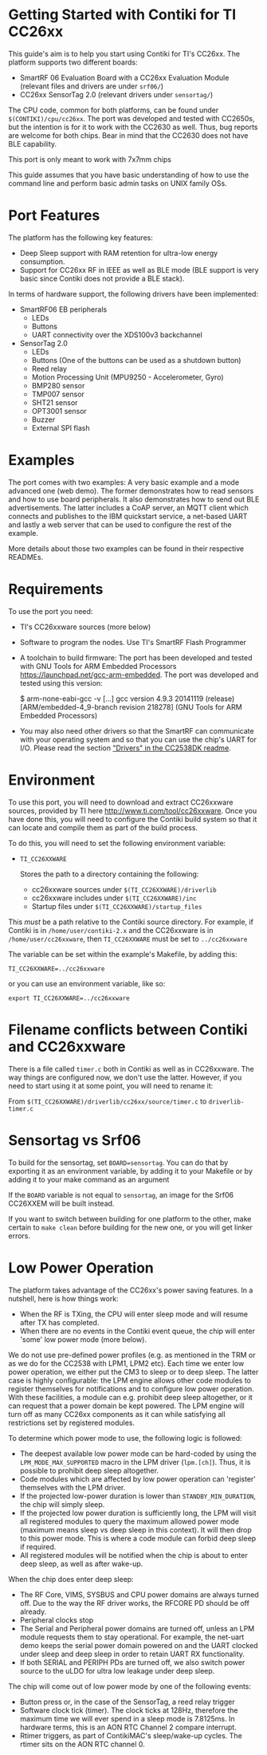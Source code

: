 Getting Started with Contiki for TI CC26xx
==========================================

This guide's aim is to help you start using Contiki for TI's CC26xx. The
platform supports two different boards:

* SmartRF 06 Evaluation Board with a CC26xx Evaluation Module (relevant files
  and drivers are under `srf06/`)
* CC26xx SensorTag 2.0 (relevant drivers under `sensortag/`)

The CPU code, common for both platforms, can be found under `$(CONTIKI)/cpu/cc26xx`.
The port was developed and tested with CC2650s, but the intention is for it to
work with the CC2630 as well. Thus, bug reports are welcome for both chips.
Bear in mind that the CC2630 does not have BLE capability.

This port is only meant to work with 7x7mm chips

This guide assumes that you have basic understanding of how to use the command
line and perform basic admin tasks on UNIX family OSs.

Port Features
=============
The platform has the following key features:

* Deep Sleep support with RAM retention for ultra-low energy consumption.
* Support for CC26xx RF in IEEE as well as BLE mode (BLE support is very basic
  since Contiki does not provide a BLE stack).

In terms of hardware support, the following drivers have been implemented:

* SmartRF06 EB peripherals
  * LEDs
  * Buttons
  * UART connectivity over the XDS100v3 backchannel
* SensorTag 2.0
  * LEDs
  * Buttons (One of the buttons can be used as a shutdown button)
  * Reed relay
  * Motion Processing Unit (MPU9250 - Accelerometer, Gyro)
  * BMP280 sensor
  * TMP007 sensor
  * SHT21 sensor
  * OPT3001 sensor
  * Buzzer
  * External SPI flash

Examples
========
The port comes with two examples: A very basic example and a mode advanced one
(web demo). The former demonstrates how to read sensors and how to use board
peripherals. It also demonstrates how to send out BLE advertisements.
The latter includes a CoAP server, an MQTT client which connects and publishes
to the IBM quickstart service, a net-based UART and lastly a web server that
can be used to configure the rest of the example.

More details about those two examples can be found in their respective READMEs.

Requirements
============
To use the port you need:

* TI's CC26xxware sources (more below)
* Software to program the nodes. Use TI's SmartRF Flash Programmer
* A toolchain to build firmware: The port has been developed and tested with
  GNU Tools for ARM Embedded Processors <https://launchpad.net/gcc-arm-embedded>.
  The port was developed and tested using this version:

    $ arm-none-eabi-gcc -v
    [...]
    gcc version 4.9.3 20141119 (release) [ARM/embedded-4_9-branch revision 218278] (GNU Tools for ARM Embedded Processors)

* You may also need other drivers so that the SmartRF can communicate with your
operating system and so that you can use the chip's UART for I/O. Please read
the section ["Drivers" in the CC2538DK readme](https://github.com/contiki-os/contiki/tree/master/platform/cc2538dk#drivers).

Environment
===========
To use this port, you will need to download and extract CC26xxware sources, 
provided by TI here http://www.ti.com/tool/cc26xxware. Once you have done this, you will need to configure the Contiki
build system so that it can locate and compile them as part of the build process.

To do this, you will need to set the following environment variable:

*  `TI_CC26XXWARE`

    Stores the path to a directory containing the following:

    * cc26xxware sources under `$(TI_CC26XXWARE)/driverlib`
    * cc26xxware includes under `$(TI_CC26XXWARE)/inc`
    * Startup files under `$(TI_CC26XXWARE)/startup_files`

This _must_ be a path relative to the Contiki source directory. For
example, if Contiki is in `/home/user/contiki-2.x` and the CC26xxware is in
`/home/user/cc26xxware`, then `TI_CC26XXWARE` must be set to `../cc26xxware`

The variable can be set within the example's Makefile, by adding this:

    TI_CC26XXWARE=../cc26xxware

or you can use an environment variable, like so:

    export TI_CC26XXWARE=../cc26xxware

Filename conflicts between Contiki and CC26xxware
=================================================
There is a file called `timer.c` both in Contiki as well as in CC26xxware. The
way things are configured now, we don't use the latter. However, if you need to
start using it at some point, you will need to rename it:

From `$(TI_CC26XXWARE)/driverlib/cc26xx/source/timer.c` to `driverlib-timer.c`

Sensortag vs Srf06
==================
To build for the sensortag, set `BOARD=sensortag`. You can do that by exporting
it as an environment variable, by adding it to your Makefile or by adding it to
your make command as an argument

If the `BOARD` variable is not equal to `sensortag`, an image for the Srf06
CC26XXEM will be built instead.

If you want to switch between building for one platform to the other, make
certain to `make clean` before building for the new one, or you will get linker
errors.

Low Power Operation
===================
The platform takes advantage of the CC26xx's power saving features. In a
nutshell, here is how things work:

* When the RF is TXing, the CPU will enter sleep mode and will resume after TX
  has completed.
* When there are no events in the Contiki event queue, the chip will enter
  'some' low power mode (more below).

We do not use pre-defined power profiles (e.g. as mentioned in the TRM or as
we do for the CC2538 with LPM1, LPM2 etc). Each time we enter low power
operation, we either put the CM3 to sleep or to deep sleep. The latter case is
highly configurable: the LPM engine allows other code modules to register
themselves for notifications and to configure low power operation. With these
facilities, a module can e.g. prohibit deep sleep altogether, or it can request
that a power domain be kept powered. The LPM engine will turn off as many
CC26xx components as it can while satisfying all restrictions set by registered
modules.

To determine which power mode to use, the following logic is followed:

* The deepest available low power mode can be hard-coded by using
  the `LPM_MODE_MAX_SUPPORTED` macro in the LPM driver (`lpm.[ch]`). Thus, it
  is possible to prohibit deep sleep altogether.
* Code modules which are affected by low power operation can 'register'
  themselves with the LPM driver.
* If the projected low-power duration is lower than `STANDBY_MIN_DURATION`,
  the chip will simply sleep.
* If the projected low power duration is sufficiently long, the LPM will visit
  all registered modules to query the maximum allowed power mode (maximum means
  sleep vs deep sleep in this context). It will then drop to this power mode.
  This is where a code module can forbid deep sleep if required.
* All registered modules will be notified when the chip is about to enter
  deep sleep, as well as after wake-up.

When the chip does enter deep sleep:

* The RF Core, VIMS, SYSBUS and CPU power domains are always turned off. Due to
  the way the RF driver works, the RFCORE PD should be off already.
* Peripheral clocks stop
* The Serial and Peripheral power domains are turned off, unless an LPM module
  requests them to stay operational. For example, the net-uart demo keeps the
  serial power domain powered on and the UART clocked under sleep and deep
  sleep in order to retain UART RX functionality.
* If both SERIAL and PERIPH PDs are turned off, we also switch power source to
  the uLDO for ultra low leakage under deep sleep.

The chip will come out of low power mode by one of the following events:

* Button press or, in the case of the SensorTag, a reed relay trigger
* Software clock tick (timer). The clock ticks at 128Hz, therefore the maximum
  time we will ever spend in a sleep mode is 7.8125ms. In hardware terms, this
  is an AON RTC Channel 2 compare interrupt.
* Rtimer triggers, as part of ContikiMAC's sleep/wake-up cycles. The rtimer
  sits on the AON RTC channel 0.
